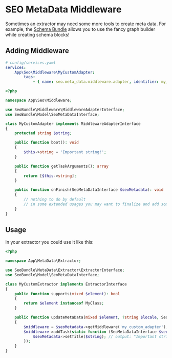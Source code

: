 # SEO MetaData Middleware
Sometimes an extractor may need some more tools to create meta data.
For example, the [Schema Bundle](https://github.com/dachcom-digital/pimcore-schema) allows you to use the fancy graph builder while creating schema blocks!

## Adding Middleware

```yaml
# config/services.yaml
services:
    App\Seo\Middleware\MyCustomAdapter:
        tags:
            - { name: seo.meta_data.middleware.adapter, identifier: my_custom_adapter }
```

```php
<?php

namespace App\Seo\Middleware;

use SeoBundle\Middleware\MiddlewareAdapterInterface;
use SeoBundle\Model\SeoMetaDataInterface;

class MyCustomAdapter implements MiddlewareAdapterInterface
{
    protected string $string;

    public function boot(): void
    {
        $this->string = 'Important string!';
    }

    public function getTaskArguments(): array
    {
        return [$this->string];
    }

    public function onFinish(SeoMetaDataInterface $seoMetadata): void
    {
        // nothing to do by default
        // in some extended usages you may want to finalize and add some data to the SeoMetaData object after all extractors have been dispatched.
    }
}
```

## Usage
In your extractor you could use it like this:

```php
<?php

namespace App\MetaData\Extractor;

use SeoBundle\MetaData\Extractor\ExtractorInterface;
use SeoBundle\Model\SeoMetaDataInterface;

class MyCustomExtractor implements ExtractorInterface
{
    public function supports(mixed $element): bool
    {
        return $element instanceof MyClass;
    }

    public function updateMetaData(mixed $element, ?string $locale, SeoMetaDataInterface $seoMetadata): void
    {
        $middleware = $seoMetadata->getMiddleware('my_custom_adapter');
        $middleware->addTask(static function (SeoMetaDataInterface $seoMetadata, string $string) {
            $seoMetadata->setTitle($string); // output: "Important string"
        });
    }
}
```